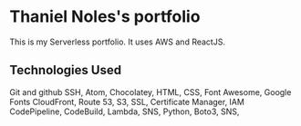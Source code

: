# Thaniel Noles's portfolio

This is my Serverless portfolio. It uses AWS and ReactJS.

## Technologies Used
Git and github
SSH, Atom, Chocolatey, HTML, CSS, Font Awesome, Google Fonts
CloudFront, Route 53, S3, SSL, Certificate Manager, IAM
CodePipeline, CodeBuild, Lambda, SNS, Python, Boto3, SNS,
